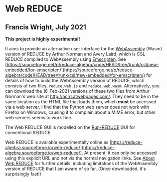 # Web REDUCE

## Francis Wright, July 2021

**This project is highly experimental!**

It aims to provide an alternative user interface for the
[WebAssembly](https://webassembly.org/) (Wasm) version of REDUCE by
Arthur Norman and Avery Laird, which is CSL REDUCE compiled to
WebAssembly using [Emscripten](https://emscripten.org/). See
[https://sourceforge.net/p/reduce-algebra/code/HEAD/tree/trunk/csl/new-embedded/for-emscripten/](https://sourceforge.net/p/reduce-algebra/code/HEAD/tree/trunk/csl/new-embedded/for-emscripten/)
for details of how to build the WebAssembly version of REDUCE, which
consists of two files, `reduce.web.js` and `reduce.web.wasm`.
Alternatively, you can download the 16-Feb-2021 versions of these two
files from Arthur Norman's web site at http://acn1.atwebpages.com/.
They need to be in the same location as the HTML file that loads them,
which **must** be accessed via a web server. I find that the Python
web server does not work with Firefox on Windows, causing it to
complain about a MIME error, but other web servers seems to work fine.

The Web REDUCE GUI is modelled on the
[Run-REDUCE](https://fjwright.github.io/Run-REDUCE/) GUI for
conventional REDUCE.

Web REDUCE is available experimentally online as
[https://reduce-algebra.sourceforge.io/web-reduce/](https://reduce-algebra.sourceforge.io/web-reduce/).
At present, it can only be accessed using this explicit URL and not
via the normal navigation links. See [About Web
REDUCE](https://reduce-algebra.sourceforge.io/web-reduce/about.html)
for further details, including limitations of the WebAssembly version
of REDUCE that I am aware of so far. (Once downloaded, it's
surprisingly fast!)
